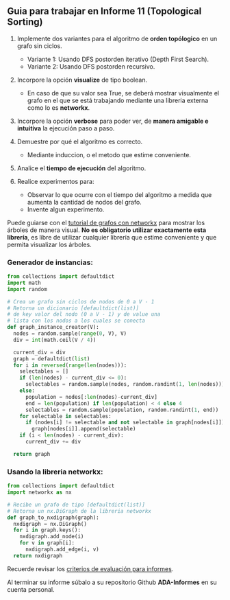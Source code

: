 ## Guia para trabajar en Informe 11 (Topological Sorting)

1. Implemente dos variantes para el algoritmo de **orden topólogico** en un grafo sin ciclos.
    - Variante 1: Usando DFS postorden iterativo (Depth First Search).
    - Variante 2: Usando DFS postorden recursivo.

2. 	Incorpore la opción **visualize** de tipo boolean.
	- En caso de que su valor sea True, se deberá mostrar visualmente el grafo en el que se está trabajando mediante una libreria externa como lo es **networkx**.

3. Incorpore la opción **verbose** para poder ver, de **manera amigable e intuitiva** la ejecución paso a paso.

4. Demuestre por qué el algoritmo es correcto.
    - Mediante induccion, o el metodo que estime conveniente.

5. Analice el **tiempo de ejecución** del algoritmo.

6. Realice experimentos para:
    - Observar lo que ocurre con el tiempo del algoritmo a medida que aumenta la cantidad de nodos del grafo.
    - Invente algun experimento.

Puede guiarse con el [tutorial de grafos con networkx](https://github.com/rilianx/ADA/blob/main/Guías%20para%20Informes/mini-tutoriales/Grafos_con_networkx.ipynb) para mostrar los árboles de manera visual. **No es obligatorio utilizar exactamente esta librería**, es libre de utilizar cualquier librería que estime conveniente y que permita visualizar los árboles.  

### Generador de instancias:

```py
from collections import defaultdict
import math
import random

# Crea un grafo sin ciclos de nodos de 0 a V - 1
# Retorna un dicionario [defaultdict(list)] 
# de key valor del nodo (0 a V - 1) y de value una 
# lista con los nodos a los cuales se conecta
def graph_instance_creator(V):
  nodes = random.sample(range(0, V), V)
  div = int(math.ceil(V / 4))

  current_div = div
  graph = defaultdict(list)
  for i in reversed(range(len(nodes))):
    selectables = []
    if (len(nodes) - current_div <= 0):
      selectables = random.sample(nodes, random.randint(1, len(nodes)))
    else:
      population = nodes[:len(nodes)-current_div]
      end = len(population) if len(population) < 4 else 4
      selectables = random.sample(population, random.randint(1, end))
    for selectable in selectables:
      if (nodes[i] != selectable and not selectable in graph[nodes[i]]):
        graph[nodes[i]].append(selectable)
    if (i < len(nodes) - current_div):
      current_div += div

  return graph
```

### Usando la libreria networkx:

```py
from collections import defaultdict
import networkx as nx

# Recibe un grafo de tipo [defaultdict(list)]
# Retorna un nx.DiGraph de la libreria networkx
def graph_to_nxdigraph(graph):
  nxdigraph = nx.DiGraph()
  for i in graph.keys():
    nxdigraph.add_node(i)
    for v in graph[i]:
      nxdigraph.add_edge(i, v)
  return nxdigraph
```

Recuerde revisar los [criterios de evaluación para informes](https://github.com/rilianx/ADA/blob/main/Gu%C3%ADas%20para%20Informes/CriteriosEvaluacion.md).

Al terminar su informe súbalo a su repositorio Github **ADA-Informes** en su cuenta personal.

